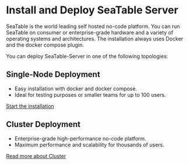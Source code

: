 # Install and Deploy SeaTable Server

SeaTable is the world leading self hosted no-code platform. You can run SeaTable on consumer or enterprise-grade hardware and a variety of operating systems and architectures. The installation always uses Docker and the docker compose plugin.

You can deploy SeaTable-Server in one of the following topologies:

## Single-Node Deployment

- Easy installation with docker and docker compose.
- Ideal for testing purposes or smaller teams for up to 100 users.

[Start the installation](/docker/Enterprise-Edition/Deploy%20SeaTable-EE%20with%20Docker/)

## Cluster Deployment

- Enterprise-grade high-performance no-code platform.
- Maximum performance and scalability for thousands of users.

[Read more about Cluster](/docker/Cluster/SeaTable%20Cluster/)
